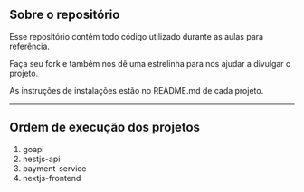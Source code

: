 ## Sobre o repositório
Esse repositório contém todo código utilizado durante as aulas para referência.

Faça seu fork e também nos dê uma estrelinha para nos ajudar a divulgar o projeto.

As instruções de instalações estão no README.md de cada projeto.

---

## Ordem de execução dos projetos

1. goapi
2. nestjs-api
3. payment-service
4. nextjs-frontend
